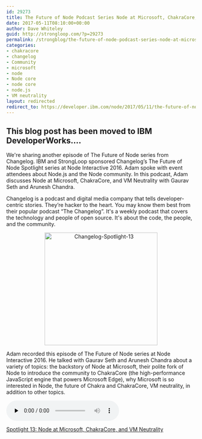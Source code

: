 ```yaml
---
id: 29273
title: The Future of Node Podcast Series Node at Microsoft, ChakraCore, and VM Neutrality
date: 2017-05-11T08:10:00+00:00
author: Dave Whiteley
guid: http://strongloop.com/?p=29273
permalink: /strongblog/the-future-of-node-podcast-series-node-at-microsoft-chakracore-and-vm-neutrality/
categories: 
- chakracore
- changelog
- Community
- microsoft
- node
- Node core
- node core
- node.js
- VM neutrality
layout: redirected
redirect_to: https://developer.ibm.com/node/2017/05/11/the-future-of-node-podcast-series-node-at-microsoft-chakracore-and-vm-neutrality/
---
```

This blog post has been moved to IBM DeveloperWorks....
---

<p>We're sharing another episode of The Future of Node series from Changelog. IBM and StrongLoop sponsored Changelog’s The Future of Node Spotlight series at Node Interactive 2016. Adam spoke with event attendees about Node.js and the Node community. In this podcast, Adam discusses Node at Microsoft, ChakraCore, and VM Neutrality with Gaurav Seth and Arunesh Chandra.</p>

<p>Changelog is a podcast and digital media company that tells developer-centric stories. They’re hacker to the heart. You may know them best from their popular podcast “The Changelog”. It's a weekly podcast that covers the technology and people of open source. It's about the code, the people, and the community.</p>

<p style="text-align: center;"><img class="alignnone size-medium" alt="Changelog-Spotlight-13" src="{{site.url}}/blog-assets/2017/03/Changelog-Spotlight-13.png" width="300" height="300" style="display:inline-block;"/></p>


<p>Adam recorded this episode of The Future of Node series at Node Interactive 2016. He talked with Gaurav Seth and Arunesh Chandra about a variety of topics: the backstory of Node at Microsoft, their polite fork of Node to introduce the community to ChakraCore (the high-performance JavaScript engine that powers Microsoft Edge), why Microsoft is so interested in Node, the future of Chakra and ChakraCore, VM neutrality, in addition to other topics.</p>

<audio class="changelog-episode" src="https://cdn.changelog.com/uploads/spotlight/13/spotlight-13.mp3" preload="none" controls="controls"></audio>


[Spotlight 13: Node at Microsoft, ChakraCore, and VM Neutrality](https://changelog.com/spotlight/13)
